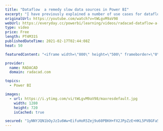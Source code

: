 ```yaml
---
title: "Dataflow  a remedy slow data sources in Power BI"
excerpt: "I have previously explained a number of use cases for dataflows. One really useful case for it is to use dataflow for slow data sources. In this short article and video, I’ll explain how this works. Read my blog article here:  https://radacad.com/dataflow-a-remedy-slow-data-sources-in-power-bi  *******************"
originalUrl: https://youtube.com/watch?v=tWLgvM9aV98
webUrl: https://everyday.cc/powerbi/learning/videos/radacad-dataflow-a-remedy-slow-data-sources-in-power-bi/
type: video
price: Free
length: PT4M31S
publishedDateTime: 2021-02-17T02:44:08Z
heat: 50

featuredContent: "<iframe width=\"800\" height=\"500\" frameborder=\"0\" src=\"https://www.youtube.com/embed/tWLgvM9aV98\" allow=\"accelerometer; autoplay; encrypted-media; gyroscope; picture-in-picture\" allowfullscreen></iframe>"

provider:
  name: RADACAD
  domain: radacad.com

topics:
  - Power BI

images:
  - url: https://i.ytimg.com/vi/tWLgvM9aV98/maxresdefault.jpg
    width: 1280
    height: 720
    isCached: true

secured: "1yNNYJQN1bOyJzIu6Ww+EifuHoR5Zej9u60PBKH+FX2JPpZzE+HKL5PVBGFa5SsUnmuZiyP2KM/arMCkZQZG4M6lQX55EwOLM9REPuPT9MVqXYyQmeLgxoIHA+KUgfWCjCFMyKrRbZ5stFt9HxOYy2VvmBRBJhKfVs9j3jk3sl3ZvYxmS7O2KbwWF2sSlF3kR/SoozsYBRhuMi2n5hUp7TGFa7wCj0jTzrBDIr+OUK/dLuR9LjL3hqXClmxHujLWk5ap8t9N6LEc44RS5CdsgC0Cfg/LGgajzSSJcEsgrO7SWM9olnpqJg2YpNekcnwzHMY8glK2bUXK7j+ZKDFupTgsNL6wZKSXuaed8FIIIkQBSSJ+9fZ0505BSsprk3lxdayZjvyq7tVvuKnvndJuJWBmTgQhNmcKXKyLrYMqXJ8=;R5k6PXaM1bgeH6mgO7fPwA=="
---
```


